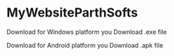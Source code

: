 # MyWebsiteParthSofts

Download  for Windows platform you Download .exe file

Download  for Android platform you Download .apk file
